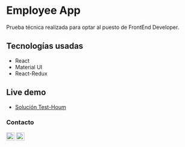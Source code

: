 # Employee App

Prueba técnica realizada para optar al puesto de FrontEnd Developer.

## Tecnologías usadas

- React
- Material UI
- React-Redux

## Live demo

- [Solución Test-Houm](https://test-houm.netlify.app)

### Contacto 

<p>
    <a href="https://www.linkedin.com/in/pablo-vásquez-villarroel-44642b188/"> <img alt="pblov's LinkedIN" width="22px" src="https://img.icons8.com/color/48/000000/linkedin.png" /></a> 
    <a href="mailto:pablovasquezvillarroel@gmail.com"><img alt="pblov's gmail" width="22px" src="https://img.icons8.com/fluency/48/000000/gmail.png" /></a>
</p>
 


